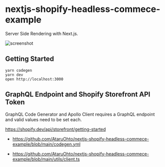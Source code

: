 # nextjs-shopify-headless-commece-example

Server Side Rendering with Next.js.

![screenshot](https://user-images.githubusercontent.com/3450879/133416771-711c2919-26d6-4b81-965a-6b6ba49abb0d.png)


## Getting Started

```
yarn codegen
yarn dev
open http://localhost:3000
```


## GraphQL Endpoint and Shopify Storefront API Token

GraphQL Code Generator and Apollo Client requires a GraphQL endpoint and valid values need to be set each.

https://shopify.dev/api/storefront/getting-started

* https://github.com/AtaruOhto/nextjs-shopify-headless-commece-example/blob/main/codegen.yml

* https://github.com/AtaruOhto/nextjs-shopify-headless-commece-example/blob/main/utils/client.ts


